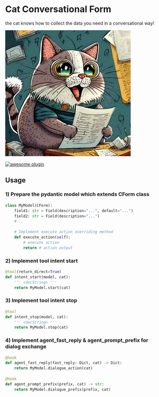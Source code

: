 
# Cat Conversational Form

the cat knows how to collect the data you need in a conversational way!


<img src="./img/thumb.jpg" width=400>

[![awesome plugin](https://custom-icon-badges.demolab.com/static/v1?label=&message=awesome+plugin&color=383938&style=for-the-badge&logo=cheshire_cat_ai)](https://)  


## Usage

### 1) Prepare the pydantic model which extends CForm class
```python 
class MyModel(CForm):
    field1: str = Field(description="...", default="...")
    field2: str = Field(description="...")
    #...
    
	# Implement execute action overriding method
    def execute_action(self):
        # execute action
        return # action output
```

### 2) Implement tool intent start
```python 
@tool(return_direct=True)
def intent_start(model, cat):
    ''' <docString> '''
    return MyModel.start(cat)
```

### 3) Implement tool intent stop
```python 
@tool
def intent_stop(model, cat):
    ''' <docString> '''
    return MyModel.stop(cat)
```

### 4) Implement agent_fast_reply & agent_prompt_prefix for dialog exchange
```python 
@hook
def agent_fast_reply(fast_reply: Dict, cat) -> Dict:
    return MyModel.dialogue_action(cat)

@hook
def agent_prompt_prefix(prefix, cat) -> str:
    return MyModel.dialogue_prefix(prefix, cat)
```